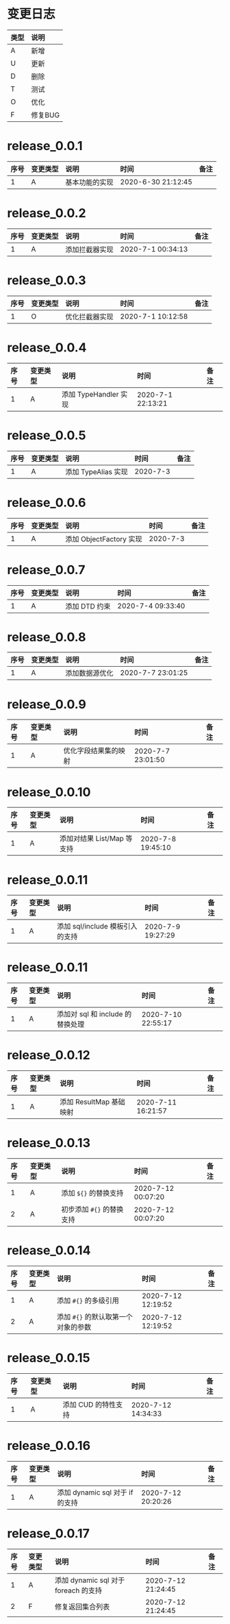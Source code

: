 # 变更日志

| 类型 | 说明 |
|:----|:----|
| A | 新增 |
| U | 更新 |
| D | 删除 |
| T | 测试 |
| O | 优化 |
| F | 修复BUG |

# release_0.0.1

| 序号 | 变更类型 | 说明 | 时间 | 备注 |
|:---|:---|:---|:---|:--|
| 1 | A | 基本功能的实现 | 2020-6-30 21:12:45 | |

# release_0.0.2

| 序号 | 变更类型 | 说明 | 时间 | 备注 |
|:---|:---|:---|:---|:--|
| 1 | A | 添加拦截器实现 | 2020-7-1 00:34:13 | |

# release_0.0.3

| 序号 | 变更类型 | 说明 | 时间 | 备注 |
|:---|:---|:---|:---|:--|
| 1 | O | 优化拦截器实现 | 2020-7-1 10:12:58 | |

# release_0.0.4

| 序号 | 变更类型 | 说明 | 时间 | 备注 |
|:---|:---|:---|:---|:--|
| 1 | A | 添加 TypeHandler 实现 | 2020-7-1 22:13:21 | |

# release_0.0.5

| 序号 | 变更类型 | 说明 | 时间 | 备注 |
|:---|:---|:---|:---|:--|
| 1 | A | 添加 TypeAlias 实现 | 2020-7-3 | |

# release_0.0.6

| 序号 | 变更类型 | 说明 | 时间 | 备注 |
|:---|:---|:---|:---|:--|
| 1 | A | 添加 ObjectFactory 实现 | 2020-7-3 | |

# release_0.0.7

| 序号 | 变更类型 | 说明 | 时间 | 备注 |
|:---|:---|:---|:---|:--|
| 1 | A | 添加 DTD 约束 | 2020-7-4 09:33:40 | |

# release_0.0.8

| 序号 | 变更类型 | 说明 | 时间 | 备注 |
|:---|:---|:---|:---|:--|
| 1 | A | 添加数据源优化 | 2020-7-7 23:01:25 | |

# release_0.0.9

| 序号 | 变更类型 | 说明 | 时间 | 备注 |
|:---|:---|:---|:---|:--|
| 1 | A | 优化字段结果集的映射 | 2020-7-7 23:01:50 | |

# release_0.0.10

| 序号 | 变更类型 | 说明 | 时间 | 备注 |
|:---|:---|:---|:---|:--|
| 1 | A | 添加对结果 List/Map 等支持 | 2020-7-8 19:45:10 | |

# release_0.0.11

| 序号 | 变更类型 | 说明 | 时间 | 备注 |
|:---|:---|:---|:---|:--|
| 1 | A | 添加 sql/include 模板引入的支持 | 2020-7-9 19:27:29 | |

# release_0.0.11

| 序号 | 变更类型 | 说明 | 时间 | 备注 |
|:---|:---|:---|:---|:--|
| 1 | A | 添加对 sql 和 include 的替换处理 | 2020-7-10 22:55:17 | |

# release_0.0.12

| 序号 | 变更类型 | 说明 | 时间 | 备注 |
|:---|:---|:---|:---|:--|
| 1 | A | 添加 ResultMap 基础映射 | 2020-7-11 16:21:57 | |

# release_0.0.13

| 序号 | 变更类型 | 说明 | 时间 | 备注 |
|:---|:---|:---|:---|:--|
| 1 | A | 添加 `${}` 的替换支持 | 2020-7-12 00:07:20 | |
| 2 | A | 初步添加 `#{}` 的替换支持 | 2020-7-12 00:07:20 | |

# release_0.0.14

| 序号 | 变更类型 | 说明 | 时间 | 备注 |
|:---|:---|:---|:---|:--|
| 1 | A | 添加 `#{}` 的多级引用 | 2020-7-12 12:19:52 | |
| 2 | A | 添加 `#{}` 的默认取第一个对象的参数 | 2020-7-12 12:19:52 | |

# release_0.0.15

| 序号 | 变更类型 | 说明 | 时间 | 备注 |
|:---|:---|:---|:---|:--|
| 1 | A | 添加 CUD 的特性支持 | 2020-7-12 14:34:33 | |

# release_0.0.16

| 序号 | 变更类型 | 说明 | 时间 | 备注 |
|:---|:---|:---|:---|:--|
| 1 | A | 添加 dynamic sql 对于 if 的支持 | 2020-7-12 20:20:26 | |

# release_0.0.17

| 序号 | 变更类型 | 说明 | 时间 | 备注 |
|:---|:---|:---|:---|:--|
| 1 | A | 添加 dynamic sql 对于 foreach 的支持 | 2020-7-12 21:24:45 | |
| 2 | F | 修复返回集合列表 | 2020-7-12 21:24:45 | |